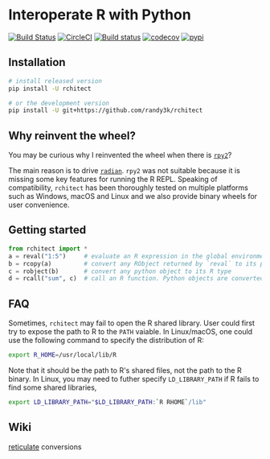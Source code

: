 # Interoperate R with Python

[![Build Status](https://travis-ci.org/randy3k/rchitect.svg?branch=master)](https://travis-ci.org/randy3k/rchitect)
[![CircleCI](https://circleci.com/gh/randy3k/rchitect/tree/master.svg?style=shield)](https://circleci.com/gh/randy3k/rchitect/tree/master)
[![Build status](https://ci.appveyor.com/api/projects/status/4o9m8q61m755xc2a/branch/master?svg=true)](https://ci.appveyor.com/project/randy3k/rchitect/branch/master)
[![codecov](https://codecov.io/gh/randy3k/rchitect/branch/master/graph/badge.svg)](https://codecov.io/gh/randy3k/rchitect)
[![pypi](https://img.shields.io/pypi/v/rchitect.svg)](https://pypi.org/project/rchitect/)


## Installation

```sh
# install released version
pip install -U rchitect

# or the development version
pip install -U git+https://github.com/randy3k/rchitect
```

## Why reinvent the wheel?

You may be curious why I reinvented the wheel when there is [`rpy2`](https://github.com/rpy2/rpy2)?

The main reason is to drive [`radian`](https://github.com/randy3k/radian).
`rpy2` was not suitable because it is missing some key features for running
the R REPL. Speaking of compatibility, `rchitect` has been thoroughly tested on
multiple platforms such as Windows, macOS and Linux and we also provide binary
wheels for user convenience.

## Getting started

```py
from rchitect import *
a = reval("1:5")     # evaluate an R expression in the global environment
b = rcopy(a)         # convert any RObject returned by `reval` to its python type
c = robject(b)       # convert any python object to its R type
d = rcall("sum", c)  # call an R function. Python objects are converted to RObjects implicitly.
```

## FAQ

Sometimes, `rchitect` may fail to open the R shared library. User could first
try to expose the path to R to the `PATH` vaiable. In Linux/macOS, one could
use the following command to specify the distribution of R:
```sh
export R_HOME=/usr/local/lib/R
```
Note that it should be the path to R's shared files, not the path to the R binary. In
Linux, you may need to futher specify `LD_LIBRARY_PATH` if R fails to find some shared libraries,
```sh
export LD_LIBRARY_PATH="$LD_LIBRARY_PATH:`R RHOME`/lib"
```

## Wiki

[reticulate](https://github.com/randy3k/rchitect/wiki/Conversions-between-reticulate-and-rchitect-objects-are-seamless) conversions
